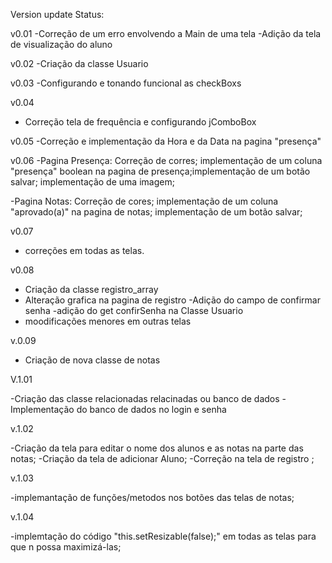 Version update Status:

v0.01
-Correção de um erro envolvendo a Main de uma tela
-Adição da tela de visualização do aluno

v0.02
-Criação da classe Usuario

v0.03
-Configurando e tonando funcional as checkBoxs

v0.04

- Correção tela de frequência e configurando jComboBox

v0.05
-Correção e implementação da Hora e da Data na pagina "presença"

v0.06
-Pagina Presença: Correção de corres; implementação de um coluna "presença" boolean na pagina de presença;implementação de um botão salvar; implementação de uma imagem;

-Pagina Notas: Correção de cores; implementação de um coluna "aprovado(a)"
na pagina de notas; implementação de um botão salvar;

v0.07

- correções em todas as telas.

v0.08

- Criação da classe registro_array
- Alteração grafica na pagina de registro
  -Adição do campo de confirmar senha
  -adição do get confirSenha na Classe Usuario
- moodificações menores em outras telas

v.0.09

- Criação de nova classe de notas

V.1.01

-Criação das classe relacionadas relacinadas ou banco de dados
-Implementação do banco de dados no login e senha

v.1.02

-Criação da tela para editar o nome dos alunos e as notas na parte das notas;
-Criação da tela de adicionar Aluno;
-Correção na tela de registro ;

v.1.03

-implemantação de funções/metodos nos botões das telas de notas;

v.1.04

-implemtação do código "this.setResizable(false);" em todas as telas para que n possa maximizá-las;
